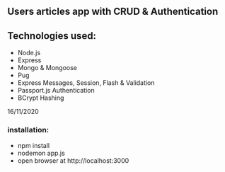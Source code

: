 ## Users articles app with CRUD & Authentication

## Technologies used:
* Node.js
* Express
* Mongo & Mongoose
* Pug 
* Express Messages, Session, Flash & Validation
* Passport.js Authentication
* BCrypt Hashing


16/11/2020

### installation:
* npm install
* nodemon app.js
* open browser at http://localhost:3000